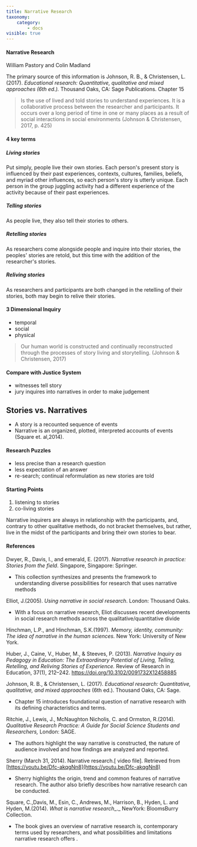 ```yaml
---
title: Narrative Research
taxonomy:
    category:
        - docs
visible: true
---
```

#### Narrative Research
William Pastory and Colin Madland


The primary source of this information is Johnson, R. B., & Christensen, L. (2017). *Educational research: Quantitative, qualitative and mixed approaches (6th ed.).* Thousand Oaks, CA: Sage Publications. Chapter 15

> Is the use of lived and told stories to understand experiences. It is a collaborative process between the researcher and participants. It occurs over a long period of time in one or many places as a result of social interactions in social environments (Johnson & Christensen, 2017, p. 425)

#### 4 key terms

##### *Living* stories
Put simply, people live their own stories. Each person's present story is influenced by their past experiences, contexts, cultures, families, beliefs, and myriad other influences, so each person's story is utterly unique. Each person in the group juggling activity had a different experience of the activity because of their past experiences.

##### *Telling* stories
As people live, they also tell their stories to others.

##### *Retelling* stories
As researchers come alongside people and inquire into their stories, the peoples' stories are retold, but this time with the addition of the researcher's stories.

##### *Reliving* stories
As researchers and participants are both changed in the retelling of their stories, both may begin to relive their stories.

#### 3 Dimensional Inquiry

- temporal
- social
- physical

> Our human world is constructed and continually reconstructed through the processes of story living and storytelling. (Johnson & Christensen, 2017)

#### Compare with Justice System

- witnesses tell story
- jury inquires into narratives in order to make judgement

## Stories vs. Narratives
- A story is a recounted sequence of events
- Narrative is an organized, plotted, interpreted accounts of events (Square et. al,2014).

#### Research Puzzles

- less precise than a research question
- less expectation of an answer
- re-search; continual reformulation as new stories are told

#### Starting Points
1. listening to stories
2. co-living stories

Narrative inquirers are always in relationship with the participants, and, contrary to other qualitative methods, do not bracket themselves, but rather, live in the midst of the participants and bring their own stories to bear.

#### References

Dwyer, R., Davis, I., and emerald, E. (2017). _Narrative research in practice: Stories from the field_. Singapore, Singapore: Springer.

- This collection synthesizes and presents the framework to understanding diverse possibilities for research that uses narrative methods

Elliot, J.(2005). _Using narrative in social research_. London: Thousand Oaks.

- With a focus on narrative research, Eliot discusses recent developments in social research methods across the qualitative/quantitative divide

Hinchman, L.P., and Hinchman, S.K.(1997). _Memory, identity, community: The idea of narrative in the human sciences._ New York: University of New York.

Huber, J., Caine, V., Huber, M., & Steeves, P. (2013). *Narrative Inquiry as Pedagogy in Education: The Extraordinary Potential of Living, Telling, Retelling, and Reliving Stories of Experience.* Review of Research in Education, 37(1), 212–242. https://doi.org/10.3102/0091732X12458885


Johnson, R. B., & Christensen, L. (2017). _Educational research: Quantitative, qualitative, and mixed approaches_ (6th ed.). Thousand Oaks, CA: Sage.

- Chapter 15 introduces foundational question of narrative research with its defining characteristics and terms.

Ritchie, J., Lewis, J., McNaughton Nicholis, C. and Ormston, R.(2014). _Qualitative Research Practice: A Guide for Social Science Students and Researchers,_ London: SAGE.

- The authors highlight the way narrative is constructed, the nature of audience involved and how findings are analyzed and reported.

Sherry (March 31, 2014). Narrative research.[ video file]. Retrieved from [https://youtu.be/Dfc-akqgNn8](https://youtu.be/Dfc-akqgNn8)

- Sherry highlights the origin, trend and common features of narrative research. The author also briefly describes how narrative research can be conducted.

Square, C.,Davis, M., Esin, C., Andrews, M., Harrison, B., Hyden, L. and Hyden, M.(2014). _What is narrative research__._ NewYork: BloomsBurry Collection.

- The book gives an overview of narrative research is, contemporary terms used by researchers, and what possibilities and limitations narrative research offers .
